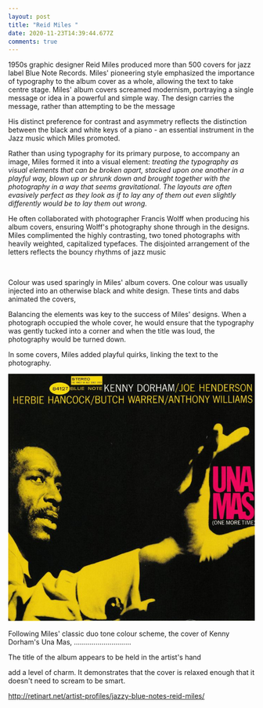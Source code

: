 ```yaml
---
layout: post
title: "Reid Miles "
date: 2020-11-23T14:39:44.677Z
comments: true
---
```

1950s graphic designer Reid Miles produced more than 500 covers for jazz label Blue Note Records. Miles' pioneering style emphasized the importance of typography to the album cover as a whole, allowing the text to take centre stage. Miles' album covers screamed modernism, portraying a single message or idea in a powerful and simple way. The design carries the message, rather than attempting to be the message

His distinct preference for contrast and asymmetry reflects the distinction between the black and white keys of a piano - an essential instrument in the Jazz music which Miles promoted. 



Rather than using typography for its primary purpose, to accompany an image, Miles formed it into a visual element: *treating the typography as visual elements that can be broken apart, stacked upon one another in a playful way, blown up or shrunk down and brought together with the photography in a way that seems gravitational. The layouts are often evasively perfect as they look as if to lay any of them out even slightly differently would be to lay them out wrong.*



He often collaborated with photographer Francis Wolff when producing his album covers, ensuring Wolff's photography shone through in the designs. Miles complimented the highly contrasting, two toned photographs with heavily weighted, capitalized typefaces. The disjointed arrangement of the letters reflects the bouncy rhythms of jazz music

![]()

Colour was used sparingly in Miles' album covers. One colour was usually injected into an otherwise black and white design. These tints and dabs animated the covers, 

Balancing the elements was key to the success of Miles' designs. When a photograph occupied the whole cover, he would ensure that the typography was gently tucked into a corner and when the title was loud, the photography would be turned down. 

In some covers, Miles added playful quirks, linking the text to the photography. 

![Una Mas (One More Time) by Kenny Dorham](../uploads/reid-miles.jpg "Una Mas (One More Time) by Kenny Dorham")

Following Miles' classic duo tone colour scheme, the cover of Kenny Dorham's Una Mas,  .............................

The title of the album appears to be held in the artist's hand 

add a level of charm. It demonstrates that the cover is relaxed enough that it doesn't need to scream to be smart. 





http://retinart.net/artist-profiles/jazzy-blue-notes-reid-miles/